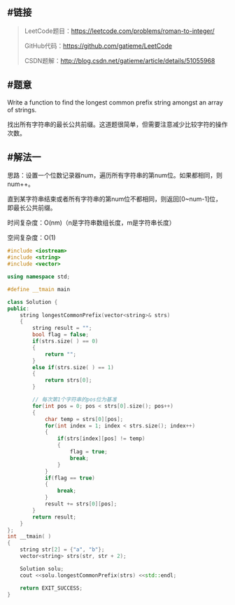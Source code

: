 #链接
-------

>LeetCode题目：https://leetcode.com/problems/roman-to-integer/
>
>GitHub代码：https://github.com/gatieme/LeetCode
>
>CSDN题解：http://blog.csdn.net/gatieme/article/details/51055968


#题意
-------

Write a function to find the longest common prefix string amongst an array of strings.



找出所有字符串的最长公共前缀。这道题很简单，但需要注意减少比较字符的操作次数。


#解法一
-------

思路：设置一个位数记录器num，遍历所有字符串的第num位。如果都相同，则num++。

直到某字符串结束或者所有字符串的第num位不都相同，则返回[0~num-1]位，即最长公共前缀。

时间复杂度：O(nm)（n是字符串数组长度，m是字符串长度）

空间复杂度：O(1)



```cpp
#include <iostream>
#include <string>
#include <vector>

using namespace std;

#define __tmain main

class Solution {
public:
    string longestCommonPrefix(vector<string>& strs)
    {
        string result = "";
        bool flag = false;
        if(strs.size( ) == 0)
        {
            return "";
        }
        else if(strs.size( ) == 1)
        {
            return strs[0];
        }

        // 每次第1个字符串的pos位为基准
        for(int pos = 0; pos < strs[0].size(); pos++)
        {
            char temp = strs[0][pos];
            for(int index = 1; index < strs.size(); index++)
            {
                if(strs[index][pos] != temp)
                {
                    flag = true;
                    break;
                }
            }
            if(flag == true)
            {
                break;
            }
            result += strs[0][pos];
        }
        return result;
    }
};
int __tmain( )
{
    string str[2] = {"a", "b"};
    vector<string> strs(str, str + 2);

    Solution solu;
    cout <<solu.longestCommonPrefix(strs) <<std::endl;

    return EXIT_SUCCESS;
}
```